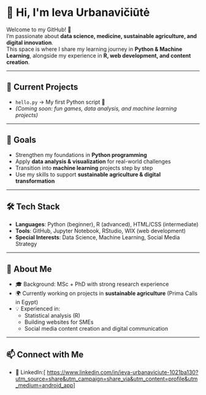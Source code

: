 # 👋 Hi, I'm Ieva Urbanavičiūtė

Welcome to my GitHub! 🚀  
I’m passionate about **data science, medicine, sustainable agriculture, and digital innovation**.  
This space is where I share my learning journey in **Python & Machine Learning**, alongside my experience in **R, web development, and content creation**.  

---

## 📂 Current Projects
- `hello.py` → My first Python script 🎉  
- *(Coming soon: fun games, data analysis, and machine learning projects)*  

---

## 🎯 Goals
- Strengthen my foundations in **Python programming**  
- Apply **data analysis & visualization** for real-world challenges  
- Transition into **machine learning** projects step by step  
- Use my skills to support **sustainable agriculture & digital transformation**  

---

## 🛠️ Tech Stack
- **Languages**: Python (beginner), R (advanced), HTML/CSS (intermediate)  
- **Tools**: GitHub, Jupyter Notebook, RStudio, WIX (web development)  
- **Special Interests**: Data Science, Machine Learning, Social Media Strategy  

---

## 🌱 About Me
- 🎓 Background: MSc + PhD with strong research experience  
- 🌍 Currently working on projects in **sustainable agriculture** (Prima Calls in Egypt)  
- 💡 Experienced in:  
  - Statistical analysis (R)  
  - Building websites for SMEs  
  - Social media content creation and digital communication  

---

## 📫 Connect with Me
- 💼 LinkedIn:[ https://www.linkedin.com/in/ieva-urbanaviciute-1021ba130?utm_source=share&utm_campaign=share_via&utm_content=profile&utm_medium=android_app]
